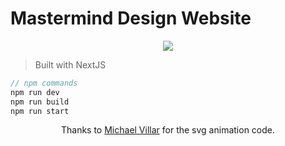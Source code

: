 # Mastermind Design Website

<p align="center">
    <a href="https://app.netlify.com/sites/masterminddesign/deploys">
        <img src="https://api.netlify.com/api/v1/badges/519336ac-ddcb-4582-874e-d769b644f5f6/deploy-status" />
    </a>
</p>

> Built with NextJS

```javascript
// npm commands
npm run dev
npm run build
npm run start
```

<p align="center">Thanks to <a href="https://github.com/michaelvillar">Michael Villar</a> for the svg animation code.</p>
